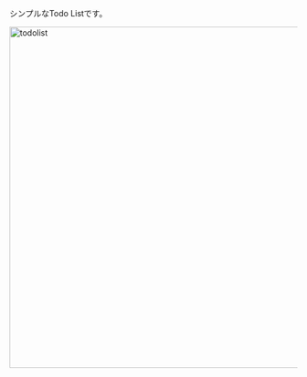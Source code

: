 シンプルなTodo Listです。

<img width="598" alt="todolist" src="https://user-images.githubusercontent.com/61837814/76013499-50c56d80-5f5b-11ea-830a-3e699757f7f8.png">
